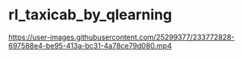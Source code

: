 # rl_taxicab_by_qlearning

https://user-images.githubusercontent.com/25299377/233772828-697588e4-be95-413a-bc31-4a78ce79d080.mp4


